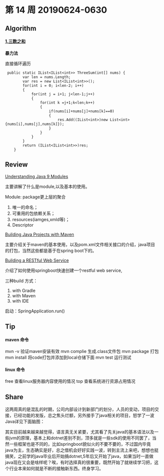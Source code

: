 # 第 14 周 20190624-0630

## Algorithm

#### [1.三数之和](https://leetcode-cn.com/problems/3sum/)

**暴力法**

直接循环遍历

     public static IList<IList<int>> ThreeSum(int[] nums) {
            var len = nums.Length;
            var res = new List<IList<int>>();
            for(int i = 0; i<len-2; i++)
            {
                for(int j = i+1; j<len-1;j++)
                {
                    for(int k =j+1;k<len;k++)
                    {
                        if(nums[i]+nums[j]+nums[k]==0)
                        {
                            res.Add((IList<int>)new List<int>{nums[i],nums[j],nums[k]});
                        }
                    }
                }
            }
            return (IList<IList<int>>)res;
        }

## Review

[Understanding Java 9 Modules](https://www.oracle.com/corporate/features/understanding-java-9-modules.html)

主要讲解了什么是module,以及基本的使用。

Module: package更上层的聚合

1. 唯一的命名；
2. 可重用的包依赖关系；
3. resources(iamges,xmld等)；
4. Descriptor


[Building Java Projects with Maven](https://spring.io/guides/gs/maven/)

主要介绍关于maven的基本使用，以及pom.xml文件相关接口的介绍，java项目的打包，当然这些都是基于在spring boot下的。

[Building a RESTful Web Service](https://spring.io/guides/gs/rest-service/)

介绍了如何使用springboot快速创建一个restful web service,

三种build 方式：

1. with Gradle
2. with Maven
3. with IDE

启动：SpringApplication.run()

## Tip

#### maven 命令

mvn -v 验证maven安装有效
mvn complie 生成.class文件包
mvn package 打包
mvn install 将code打包并添加到local仓储下面
mvn test 运行测试

#### linux 命令

free 查看linux服务器内容使用的情况
top 查看系统进行资源占用情况

## Share

这两周真的是混乱的时期，公司内部设计到新部门的划分，人员的变动，项目的交接，已经功能的发版，总之焦头烂额，另外接手了java相关的项目，怒学了一波Java详见下面脑图：![]()

其实目前越来越来越觉得，语言真无关紧要，尤其看了先关java的基本语法以及一些jvm的原理，基本上和dotnet差别不到，顶多就是一些sdk的使用不同罢了，当然一些框架也是不同的，比如springboot貌似火的不要不要的，不过国内毕竟java为主，生态确实是好，总之借机会好好实践一波，转到主流上来吧，想想也挺搞笑，之前学的java毕业后开始搞dotnet,5年后又开始了java，如果当时一直做java现在又会是啥样呢？唉，有时选择真的很重要，既然开始了就继续学习把，这个行业本来如何就是不断的接触新东西。终身学习。
